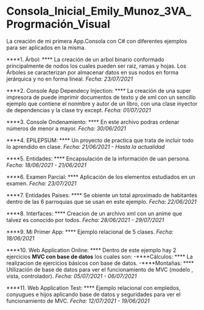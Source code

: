 # Consola_Inicial_Emily_Munoz_3VA_Progrmación_Visual
La creación de mi primera App.Consola con C# con diferentes ejemplos para ser aplicados en la misma.

****1. Árbol:  ****
La creación de un arbol binario conformado principalmente de nodos los cuales pueden ser raiz, ramas y hojas.
Los Árboles se caracterizan por almacenar datos en sus nodos en forma jerárquica y no en forma lineal.
*Fecha: 23/07/2021*


****2. Console App Dependecy Injection:  ****
La creación de una super impresora de puede imprimir documentos de texto y de xml con un sencillo ejemplo que contiene el nonmbre y autor de un libro, con una clase inyector de dependencias y la clase try except.
*Fecha: 01/07/2021*


****3. Console Ondenamiento:  ****
En este archivo podras ordenar números de menor a mayor.
*Fecha: 30/06/2021*


****4. EPILEPSUM:  ****
Un proyecto de practica que trata de incluir todo lo aprendido en clase.
*Fecha: 21/06/2021  -  Hasta la actualidad*


****5. Entidades:  ****
Encapsulación de la información de uan persona.
*Fecha: 18/06/2021  -  21/06/2021*


****6. Examen Parcial:  ****
Aplicación de los elementos estudiados en un examen.
*Fecha: 23/07/2021*


****7. Entidades Paises:  ****
Se obiente un total aproximado de habitantes dentro de las 6 parroquias que se usan en este ejemplo.
*Fecha: 22/06/2021*


****8. Interfaces:  ****
Creacion de un archivo xml con un anime que talvez es conocido por todos.
*Fecha: 28/06/2021  -  29/07/2021*


****9. Mi Primer App:  ****
Ejemplo relacional de 5 clases.
*Fecha: 18/06/2021*


****10. Web Application Online:  ****
Dentro de este ejemplo hay 2 ejercicios ****MVC con base de datos**** los cuales son:
-****Cálculos: **** La realizacion de ejercicios básicos con base de datos.
-****Montañas: **** Utilización de base de datos para ver el funcionamiento de MVC (modelo , vista, controlador).
*Fecha: 05/07/2021  -  06/07/2021*


****11. Web Application Test:  ****
Ejemplo relacional con empledos, conyugues e hijos aplicando base de datos y seguridades para ver el funcionamiento de MVC.
*Fecha: 12/07/2021  -  19/06/2021*
